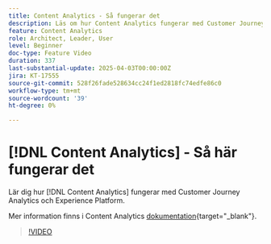 ```yaml
---
title: Content Analytics - Så fungerar det
description: Läs om hur Content Analytics fungerar med Customer Journey Analytics och Experience Platform.
feature: Content Analytics
role: Architect, Leader, User
level: Beginner
doc-type: Feature Video
duration: 337
last-substantial-update: 2025-04-03T00:00:00Z
jira: KT-17555
source-git-commit: 528f26fade528634cc24f1ed2818fc74edfe86c0
workflow-type: tm+mt
source-wordcount: '39'
ht-degree: 0%

---
```


# [!DNL Content Analytics] - Så här fungerar det

Lär dig hur [!DNL Content Analytics] fungerar med Customer Journey Analytics och Experience Platform.

Mer information finns i Content Analytics [dokumentation](https://experienceleague.adobe.com/sv/docs/analytics-platform/using/content-analytics/content-analytics){target="_blank"}.

>[!VIDEO](https://video.tv.adobe.com/v/3457423/?learn=on&enablevpops)
